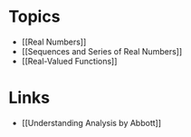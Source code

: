 # Topics 
* [[Real Numbers]]
* [[Sequences and Series of Real Numbers]]
* [[Real-Valued Functions]]
# Links 
* [[Understanding Analysis by Abbott]]